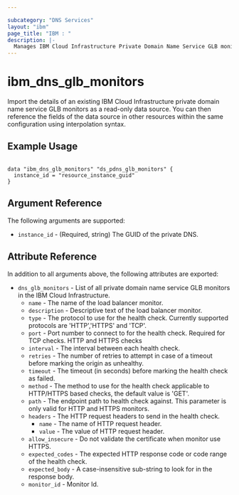 ```yaml
---

subcategory: "DNS Services"
layout: "ibm"
page_title: "IBM : "
description: |-
  Manages IBM Cloud Infrastructure Private Domain Name Service GLB monitors.
---
```


# ibm\_dns_glb_monitors

Import the details of an existing IBM Cloud Infrastructure private domain name service GLB monitors as a read-only data source. You can then reference the fields of the data source in other resources within the same configuration using interpolation syntax.


## Example Usage

```hcl

data "ibm_dns_glb_monitors" "ds_pdns_glb_monitors" {
  instance_id = "resource_instance_guid"
}

```

## Argument Reference

The following arguments are supported:

* `instance_id` - (Required, string) The GUID of the private DNS. 



## Attribute Reference

In addition to all arguments above, the following attributes are exported:

* `dns_glb_monitors` - List of all private domain name service GLB monitors in the IBM Cloud Infrastructure.
  * `name` - The name of the load balancer monitor.
  * `description` -   Descriptive text of the load balancer monitor.
  * `type` -  The protocol to use for the health check. Currently supported protocols are 'HTTP','HTTPS' and 'TCP'.
  * `port` - Port number to connect to for the health check. Required for TCP checks. HTTP and HTTPS checks
  * `interval` - The interval between each health check.
  * `retries` - The number of retries to attempt in case of a timeout before marking the origin as unhealthy.
  * `timeout` - The timeout (in seconds) before marking the health check as failed.
  * `method` - The method to use for the health check applicable to HTTP/HTTPS based checks, the default value is 'GET'.
  * `path` - The endpoint path to health check against. This parameter is only valid for HTTP and HTTPS monitors.
  * `headers` - The HTTP request headers to send in the health check.
    * `name` - The name of HTTP request header.
    * `value` - The value of HTTP request header.
  * `allow_insecure` -  Do not validate the certificate when monitor use HTTPS.
  * `expected_codes` - The expected HTTP response code or code range of the health check.
  * `expected_body` - A case-insensitive sub-string to look for in the response body.
  * `monitor_id` - Monitor Id.

